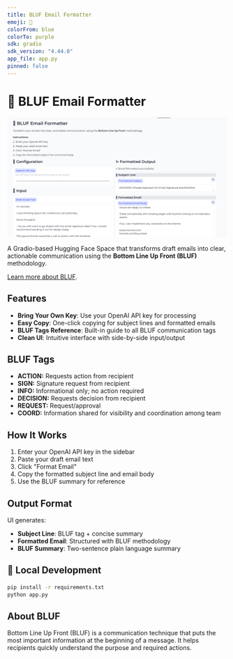 ```yaml
---
title: BLUF Email Formatter
emoji: 📧
colorFrom: blue
colorTo: purple
sdk: gradio
sdk_version: "4.44.0"
app_file: app.py
pinned: false
---
```


# 📧 BLUF Email Formatter

![alt text](screenshots/1.png)

A Gradio-based Hugging Face Space that transforms draft emails into clear, actionable communication using the **Bottom Line Up Front (BLUF)** methodology.

[Learn more about BLUF](https://hbr.org/2016/11/how-to-write-email-with-military-precision).

## Features

- **Bring Your Own Key**: Use your OpenAI API key for processing
- **Easy Copy**: One-click copying for subject lines and formatted emails
- **BLUF Tags Reference**: Built-in guide to all BLUF communication tags
- **Clean UI**: Intuitive interface with side-by-side input/output

## BLUF Tags

- **ACTION:** Requests action from recipient
- **SIGN:** Signature request from recipient
- **INFO:** Informational only; no action required
- **DECISION:** Requests decision from recipient
- **REQUEST:** Request/approval
- **COORD:** Information shared for visibility and coordination among team

## How It Works

1. Enter your OpenAI API key in the sidebar
2. Paste your draft email text
3. Click "Format Email" 
4. Copy the formatted subject line and email body
5. Use the BLUF summary for reference

## Output Format

UI generates:

- **Subject Line**: BLUF tag + concise summary
- **Formatted Email**: Structured with BLUF methodology
- **BLUF Summary**: Two-sentence plain language summary

## 🔧 Local Development

```bash
pip install -r requirements.txt
python app.py
```

## About BLUF

Bottom Line Up Front (BLUF) is a communication technique that puts the most important information at the beginning of a message. It helps recipients quickly understand the purpose and required actions.